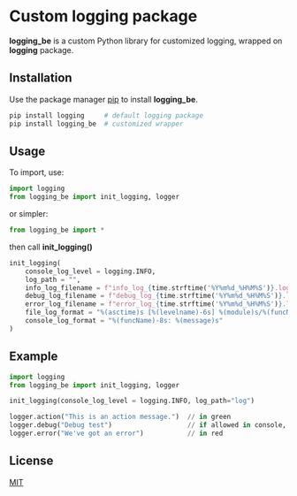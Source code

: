 # Custom logging package

**logging_be** is a custom Python library for customized logging, wrapped on **logging** package.

## Installation
Use the package manager [pip](https://pip.pypa.io/en/stable/) to install **logging_be**.

```bash
pip install logging     # default logging package
pip install logging_be  # customized wrapper
```
## Usage
To import, use:
```python
import logging
from logging_be import init_logging, logger
```
or simpler:
```python
from logging_be import *
```
then call **init_logging()**
```python
init_logging(
    console_log_level = logging.INFO, 
    log_path = "",
    info_log_filename = f"info_log_{time.strftime('%Y%m%d_%H%M%S')}.log", 
    debug_log_filename = f"debug_log_{time.strftime('%Y%m%d_%H%M%S')}.log", 
    error_log_filename = f"error_log_{time.strftime('%Y%m%d_%H%M%S')}.log", 
    file_log_format = "%(asctime)s [%(levelname)-6s] %(module)s/%(funcName)-15s: %(message)s",
    console_log_format = "%(funcName)-8s: %(message)s"
)
```
## Example
```python
import logging
from logging_be import init_logging, logger

init_logging(console_log_level = logging.INFO, log_path="log")

logger.action("This is an action message.")  // in green
logger.debug("Debug test")                   // if allowed in console, otherwise only to log files
logger.error("We've got an error")           // in red
```


## License

[MIT](https://choosealicense.com/licenses/mit/)